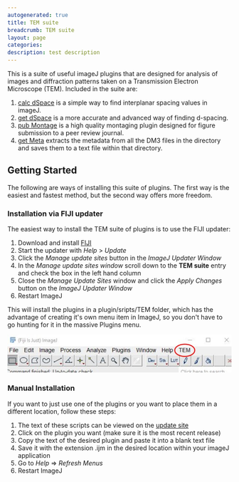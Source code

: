 ```yaml
---
autogenerated: true
title: TEM suite
breadcrumb: TEM suite
layout: page
categories: 
description: test description
---
```


This is a suite of useful imageJ plugins that are designed for analysis of images and diffraction patterns taken on a Transmission Electron Microscope (TEM). Included in the suite are:

1.  [calc dSpace](Calc_dSpace) is a simple way to find interplanar spacing values in imageJ.
2.  [get dSpace](Get_dSpace) is a more accurate and advanced way of finding d-spacing.
3.  [pub Montage](Pub_Montage) is a high quality montaging plugin designed for figure submission to a peer review journal.
4.  [get Meta](Get_Meta) extracts the metadata from all the DM3 files in the directory and saves them to a text file within that directory.

Getting Started
---------------

The following are ways of installing this suite of plugins. The first way is the easiest and fastest method, but the second way offers more freedom.

### Installation via FIJI updater

The easiest way to install the TEM suite of plugins is to use the FIJI updater:

1.  Download and install [FIJI](https://fiji.sc/)
2.  Start the updater with *Help* &gt; *Update*
3.  Click the *Manage update sites* button in the *ImageJ Updater Window*
4.  In the *Manage update sites window* scroll down to the **TEM suite** entry and check the box in the left hand column
5.  Close the *Manage Update Sites* window and click the *Apply Changes* button on the *ImageJ Updater Window*
6.  Restart ImageJ

This will install the plugins in a plugin/sripts/TEM folder, which has the advantage of creating it's own menu item in ImageJ, so you don't have to go hunting for it in the massive Plugins menu.

![](/images/pages/Menu.jpg "Menu.jpg")

### Manual Installation

If you want to just use one of the plugins or you want to place them in a different location, follow these steps:

1.  The text of these scripts can be viewed on the [update site](http://sites.imagej.net/Makoten/plugins/Scripts/TEM/)
2.  Click on the plugin you want (make sure it is the most recent release)
3.  Copy the text of the desired plugin and paste it into a blank text file
4.  Save it with the extension .ijm in the desired location within your imageJ application
5.  Go to *Help* =&gt; *Refresh Menus*
6.  Restart ImageJ
